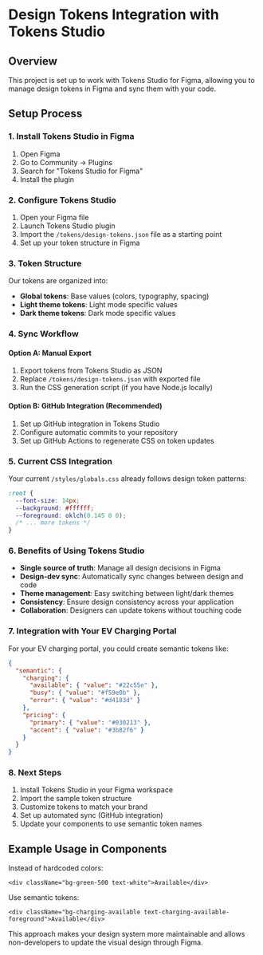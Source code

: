 # Design Tokens Integration with Tokens Studio

## Overview

This project is set up to work with Tokens Studio for Figma, allowing you to manage design tokens in Figma and sync them with your code.

## Setup Process

### 1. Install Tokens Studio in Figma

1. Open Figma
2. Go to Community → Plugins
3. Search for "Tokens Studio for Figma"
4. Install the plugin

### 2. Configure Tokens Studio

1. Open your Figma file
2. Launch Tokens Studio plugin
3. Import the `/tokens/design-tokens.json` file as a starting point
4. Set up your token structure in Figma

### 3. Token Structure

Our tokens are organized into:

- **Global tokens**: Base values (colors, typography, spacing)
- **Light theme tokens**: Light mode specific values
- **Dark theme tokens**: Dark mode specific values

### 4. Sync Workflow

#### Option A: Manual Export
1. Export tokens from Tokens Studio as JSON
2. Replace `/tokens/design-tokens.json` with exported file
3. Run the CSS generation script (if you have Node.js locally)

#### Option B: GitHub Integration (Recommended)
1. Set up GitHub integration in Tokens Studio
2. Configure automatic commits to your repository
3. Set up GitHub Actions to regenerate CSS on token updates

### 5. Current CSS Integration

Your current `/styles/globals.css` already follows design token patterns:

```css
:root {
  --font-size: 14px;
  --background: #ffffff;
  --foreground: oklch(0.145 0 0);
  /* ... more tokens */
}
```

### 6. Benefits of Using Tokens Studio

- **Single source of truth**: Manage all design decisions in Figma
- **Design-dev sync**: Automatically sync changes between design and code
- **Theme management**: Easy switching between light/dark themes
- **Consistency**: Ensure design consistency across your application
- **Collaboration**: Designers can update tokens without touching code

### 7. Integration with Your EV Charging Portal

For your EV charging portal, you could create semantic tokens like:

```json
{
  "semantic": {
    "charging": {
      "available": { "value": "#22c55e" },
      "busy": { "value": "#f59e0b" },
      "error": { "value": "#d4183d" }
    },
    "pricing": {
      "primary": { "value": "#030213" },
      "accent": { "value": "#3b82f6" }
    }
  }
}
```

### 8. Next Steps

1. Install Tokens Studio in your Figma workspace
2. Import the sample token structure
3. Customize tokens to match your brand
4. Set up automated sync (GitHub integration)
5. Update your components to use semantic token names

## Example Usage in Components

Instead of hardcoded colors:
```tsx
<div className="bg-green-500 text-white">Available</div>
```

Use semantic tokens:
```tsx
<div className="bg-charging-available text-charging-available-foreground">Available</div>
```

This approach makes your design system more maintainable and allows non-developers to update the visual design through Figma.